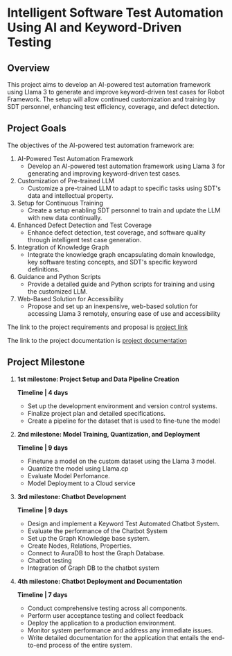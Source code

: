 # Intelligent Software Test Automation Using AI and Keyword-Driven Testing

## Overview

This project aims to develop an AI-powered test automation framework using Llama 3 to
generate and improve keyword-driven test cases for Robot Framework. The setup will allow
continued customization and training by SDT personnel, enhancing test efficiency,
coverage, and defect detection.

## Project Goals

The objectives of the AI-powered test automation framework are:

1. AI-Powered Test Automation Framework
    - Develop an AI-powered test automation framework using Llama 3 for generating
and improving keyword-driven test cases.
2. Customization of Pre-trained LLM
    - Customize a pre-trained LLM to adapt to specific tasks using SDT's data and
intellectual property.
3. Setup for Continuous Training
    - Create a setup enabling SDT personnel to train and update the LLM with new
data continually.
4. Enhanced Defect Detection and Test Coverage
    - Enhance defect detection, test coverage, and software quality through intelligent
test case generation.
5. Integration of Knowledge Graph
    - Integrate the knowledge graph encapsulating domain knowledge, key software
testing concepts, and SDT's specific keyword definitions.
6. Guidance and Python Scripts
    - Provide a detailed guide and Python scripts for training and using the customized
LLM.
7. Web-Based Solution for Accessibility
    - Propose and set up an inexpensive, web-based solution for accessing Llama 3
remotely, ensuring ease of use and accessibility

The link to the project requirements and proposal is [project link](https://docs.google.com/document/d/1Glbf7YMBQ3khtANOYF6E6wsSpQbm-3hHPd262kqlBB0/edit?usp=sharing)


The link to the project documentation  is [project documentation](https://docs.google.com/document/d/1d1pn0I61F4xtBMRCUnEnIRu2LXiNVwVotpJthWEtAM4/edit?usp=sharing)


## Project Milestone

1. **1st milestone: Project Setup and Data Pipeline Creation**

    **Timeline | 4 days**
    - Set up the development environment and version control systems.
    - Finalize project plan and detailed specifications.
    - Create a pipeline for the dataset that is used to fine-tune the model

2. **2nd milestone: Model Training, Quantization, and Deployment**

     **Timeline | 9 days**
     - Finetune a model on the custom dataset using the Llama 3 model.
     - Quantize the model using Llama.cp
     - Evaluate Model Perfomance.
     - Model Deployment to a Cloud service

3. **3rd milestone: Chatbot Development**

     **Timeline | 9 days**
    - Design and implement a Keyword Test Automated Chatbot System.
    - Evaluate the performance of the Chatbot System
    - Set up the Graph Knowledge base system.
    - Create Nodes, Relations, Properties.
    - Connect to AuraDB to host the Graph Database.
    - Chatbot testing
    - Integration of Graph DB to the chatbot system

4. **4th milestone: Chatbot Deployment and Documentation**

    **Timeline | 7 days**
    - Conduct comprehensive testing across all components.
    - Perform user acceptance testing and collect feedback
    - Deploy the application to a production environment.
    - Monitor system performance and address any immediate issues.
    - Write detailed documentation for the application that entails the end-to-end process of the entire system.
